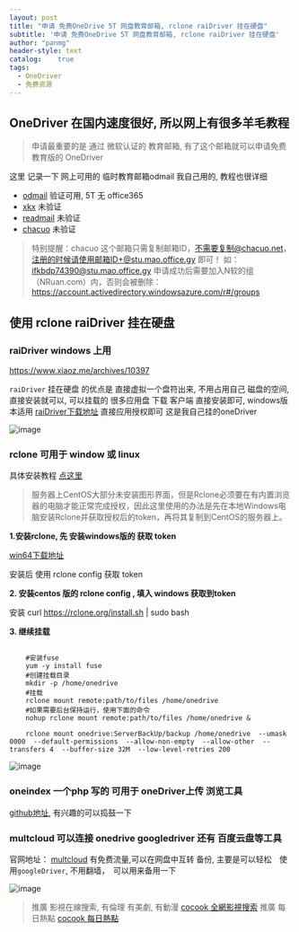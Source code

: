 ```yaml
---
layout: post
title: "申请 免费OneDrive 5T 网盘教育邮箱, rclone raiDriver 挂在硬盘"
subtitle: '申请 免费OneDrive 5T 网盘教育邮箱, rclone raiDriver 挂在硬盘'
author: "panmg"
header-style: text
catalog:    true
tags:
  - OneDriver 
  - 免费资源
---
```



## OneDriver 在国内速度很好, 所以网上有很多羊毛教程

> 申请最重要的是 通过 微软认证的 教育邮箱, 有了这个邮箱就可以申请免费教育版的 OneDriver

这里 记录一下 网上可用的 临时教育邮箱odmail 我自己用的, 教程也很详细

* [odmail](https://search.cocook.cn/redirect?url=https://t.odmail.cn/)   验证可用, 5T 无 office365
* [xkx](https://search.cocook.cn/redirect?url=http://xkx.me/)   未验证
* [readmail](https://search.cocook.cn/redirect?url=http://onedrive.readmail.net/)   未验证
* [chacuo](https://search.cocook.cn/redirect?url=http://24mail.chacuo.net/)   未验证

>特别提醒：chacuo 这个邮箱只需复制邮箱ID，不需要复制@chacuo.net，注册的时候请使用邮箱ID+@stu.mao.office.gy 即可！
如：ifkbdp74390@stu.mao.office.gy
申请成功后需要加入N软的组（NRuan.com）内，否则会被删除：https://account.activedirectory.windowsazure.com/r#/groups



## 使用 rclone raiDriver 挂在硬盘

### raiDriver windows 上用

https://www.xiaoz.me/archives/10397

`raiDriver` 挂在硬盘 的优点是 直接虚拟一个盘符出来, 不用占用自己 磁盘的空间, 直接安装就可以, 可以挂载的 很多应用盘
下载 客户端 直接安装即可, windows版本适用  [raiDriver下载地址](https://search.cocook.cn/redirect?url=https://www.raidrive.com/Download) 
直接应用授权即可
这是我自己挂的oneDriver 

![image](https://cocook.cn/img/raidriver.jpg)


### rclone 可用于 window 或 linux

具体安装教程 [点这里](https://search.cocook.cn/redirect?url=https://www.xiaoz.me/archives/10397)

>服务器上CentOS大部分未安装图形界面，但是Rclone必须要在有内置浏览器的电脑才能正常完成授权，因此这里使用的办法是先在本地Windows电脑安装Rclone并获取授权后的token，再将其复制到CentOS的服务器上。

**1.安装rclone, 先 安装windows版的 获取 token**
	
[win64下载地址 ](https://downloads.rclone.org/v1.41/rclone-v1.41-windows-amd64.zip)

 安装后 使用 rclone config 获取 token 

**2. 安装centos 版的 rclone config , 填入 windows 获取到token**
	
安装 curl https://rclone.org/install.sh | sudo bash
	
**3. 继续挂载**
```nginx

	#安装fuse
	yum -y install fuse
	#创建挂载目录
	mkdir -p /home/onedrive
	#挂载
	rclone mount remote:path/to/files /home/onedrive
	#如果需要后台保持运行，使用下面的命令
	nohup rclone mount remote:path/to/files /home/onedrive &
	
	rclone mount onedrive:ServerBackUp/backup /home/onedrive  --umask 0000  --default-permissions  --allow-non-empty  --allow-other  --transfers 4  --buffer-size 32M  --low-level-retries 200
```
	
![image](https://cocook.cn/img/rclone.jpg)

### oneindex 一个php 写的 可用于 oneDriver上传 浏览工具

 [github地址](https://github.com/donwa/oneindex), 有兴趣的可以捣鼓一下
 

### multcloud  可以连接 onedrive googledriver 还有 百度云盘等工具

官网地址： [multcloud](https://search.cocook.cn/redirect?url=https://www.multcloud.com)
有免费流量,可以在网盘中互转 备份, 主要是可以轻松　使用`googleDriver`, 不用翻墙，　可以用来备用一下

![image](https://cocook.cn/img/multCloud.jpg)


>推廣 影視在線搜索, 有倫理 有美劇, 有動漫   [cocook 全網影視搜索](https://search.cocook.cn/)
推廣 每日熱點   [cocook 每日熱點](https://blog.cocook.cn/)

